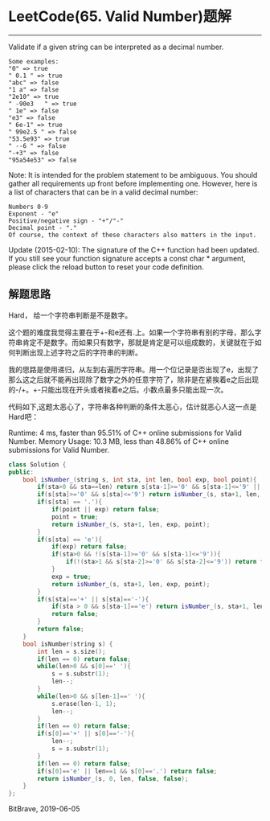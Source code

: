 # LeetCode(65. Valid Number)题解
------
Validate if a given string can be interpreted as a decimal number.

    Some examples:
    "0" => true
    " 0.1 " => true
    "abc" => false
    "1 a" => false
    "2e10" => true
    " -90e3   " => true
    " 1e" => false
    "e3" => false
    " 6e-1" => true
    " 99e2.5 " => false
    "53.5e93" => true
    " --6 " => false
    "-+3" => false
    "95a54e53" => false

Note: It is intended for the problem statement to be ambiguous. You should gather all requirements up front before implementing one. However, here is a list of characters that can be in a valid decimal number:

    Numbers 0-9
    Exponent - "e"
    Positive/negative sign - "+"/"-"
    Decimal point - "."
    Of course, the context of these characters also matters in the input.

Update (2015-02-10):
The signature of the C++ function had been updated. If you still see your function signature accepts a const char * argument, please click the reload button to reset your code definition.

## 解题思路

Hard， 给一个字符串判断是不是数字。

这个题的难度我觉得主要在于+-和e还有.上。如果一个字符串有别的字母，那么字符串肯定不是数字。而如果只有数字，那就是肯定是可以组成数的，关键就在于如何判断出现上述字符之后的字符串的判断。

我的思路是使用递归，从左到右遍历字符串。用一个位记录是否出现了e，出现了那么这之后就不能再出现除了数字之外的任意字符了，除非是在紧挨着e之后出现的-/+。+-只能出现在开头或者挨着e之后。小数点最多只能出现一次。

代码如下,这题太恶心了，字符串各种判断的条件太恶心，估计就恶心人这一点是Hard吧：

Runtime: 4 ms, faster than 95.51% of C++ online submissions for Valid Number.
Memory Usage: 10.3 MB, less than 48.86% of C++ online submissions for Valid Number.

```c++
class Solution {
public:
    bool isNumber_(string s, int sta, int len, bool exp, bool point){
        if(sta>0 && sta==len) return s[sta-1]>='0' && s[sta-1]<='9' || s[sta-1]=='.';
        if(s[sta]>='0' && s[sta]<='9') return isNumber_(s, sta+1, len, exp, point);
        if(s[sta] == '.'){
            if(point || exp) return false;
            point = true;
            return isNumber_(s, sta+1, len, exp, point); 
        }
        if(s[sta] == 'e'){
            if(exp) return false;
            if(sta>0 && !(s[sta-1]>='0' && s[sta-1]<='9')){
                if(!(sta>1 && s[sta-2]>='0' && s[sta-2]<='9')) return false;
            }
            exp = true;
            return isNumber_(s, sta+1, len, exp, point);
        }
        if(s[sta]=='+' || s[sta]=='-'){
            if(sta > 0 && s[sta-1]=='e') return isNumber_(s, sta+1, len, exp, point);
            return false;
        }
        return false;
    }
    bool isNumber(string s) {
        int len = s.size();
        if(len == 0) return false;
        while(len>0 && s[0]==' '){
            s = s.substr(1);
            len--;
        }
        while(len>0 && s[len-1]==' '){
            s.erase(len-1, 1);
            len--;
        }
        if(len == 0) return false;
        if(s[0]=='+' || s[0]=='-'){
            len--;
            s = s.substr(1);
        }
        if(len == 0) return false;
        if(s[0]=='e' || len==1 && s[0]=='.') return false;
        return isNumber_(s, 0, len, false, false);
    }
};
```

BitBrave, 2019-06-05